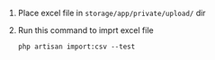  1. Place excel file in  `storage/app/private/upload/` dir
 2. Run this command to imprt excel file
 
		php artisan import:csv --test
